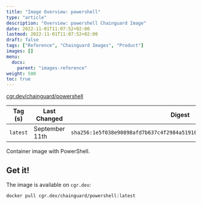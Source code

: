 ```yaml
---
title: "Image Overview: powershell"
type: "article"
description: "Overview: powershell Chainguard Image"
date: 2022-11-01T11:07:52+02:00
lastmod: 2022-11-01T11:07:52+02:00
draft: false
tags: ["Reference", "Chainguard Images", "Product"]
images: []
menu:
  docs:
    parent: "images-reference"
weight: 500
toc: true
---
```


[cgr.dev/chainguard/powershell](https://github.com/chainguard-images/images/tree/main/images/powershell)

| Tag (s)   | Last Changed   | Digest                                                                    |
|-----------|----------------|---------------------------------------------------------------------------|
|  `latest` | September 11th | `sha256:1e5f038e90898afd7b637c4f2984a519100dce6859f6fc780c64d9e3aa7d23f6` |



Container image with PowerShell.

## Get it!

The image is available on `cgr.dev`:

    docker pull cgr.dev/chainguard/powershell:latest

